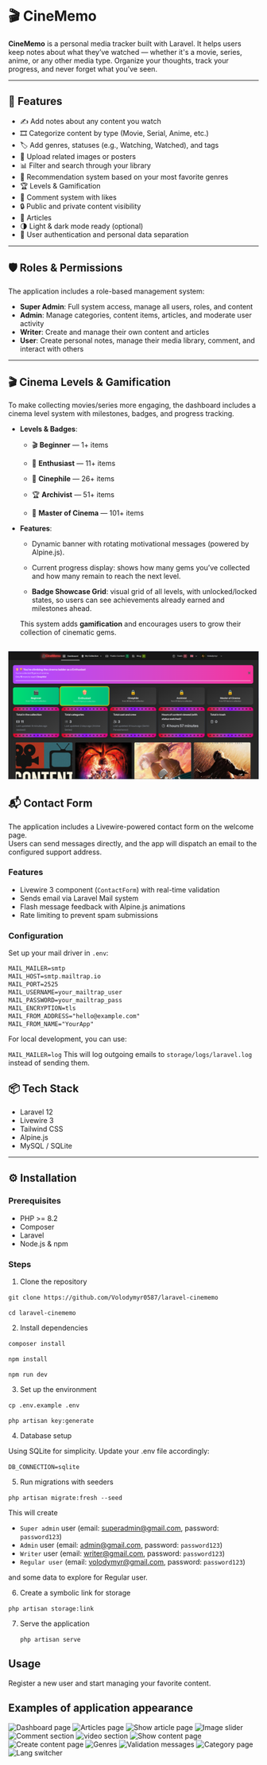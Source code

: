 # 🎬 CineMemo

**CineMemo** is a personal media tracker built with Laravel. It helps users keep notes about what they’ve watched — whether it's a movie, series, anime, or any other media type. Organize your thoughts, track your progress, and never forget what you’ve seen.

---

## 🚀 Features

- ✍️ Add notes about any content you watch
- 🎞️ Categorize content by type (Movie, Serial, Anime, etc.)
- 🏷️ Add genres, statuses (e.g., Watching, Watched), and tags
- 📁 Upload related images or posters
- 📊 Filter and search through your library
- 🌟 Recommendation system based on your most favorite genres
- 🏆 Levels & Gamification
- 💬 Comment system with likes
- 🔒 Public and private content visibility
- 📄 Articles 
- 🌗 Light & dark mode ready (optional)
- 🔐 User authentication and personal data separation

---

## 🛡️ Roles & Permissions

The application includes a role-based management system:

- **Super Admin**: Full system access, manage all users, roles, and content  
- **Admin**: Manage categories, content items, articles, and moderate user activity  
- **Writer**: Create and manage their own content and articles  
- **User**: Create personal notes, manage their media library, comment, and interact with others  

---
## 🎬 Cinema Levels & Gamification

To make collecting movies/series more engaging, the dashboard includes a cinema level system with milestones, badges, and progress tracking.

- **Levels & Badges**:

    - 🎬 **Beginner** — 1+ items

    - 🍿 **Enthusiast** — 11+ items

    - 🌟 **Cinephile** — 26+ items

    - 🏆 **Archivist** — 51+ items

    - 🎥 **Master of Cinema** — 101+ items

- **Features**:

    - Dynamic banner with rotating motivational messages (powered by Alpine.js).

    - Current progress display: shows how many gems you’ve collected and how many remain to reach the next level.

    - **Badge Showcase Grid**: visual grid of all levels, with unlocked/locked states, so users can see achievements already earned and milestones ahead.

    This system adds **gamification** and encourages users to grow their collection of cinematic gems.

![Dashboard page](public/images/app-screenshots/screnshot-for-readme-17.png)
---

## 📬 Contact Form

The application includes a Livewire-powered contact form on the welcome page.  
Users can send messages directly, and the app will dispatch an email to the configured support address.

### Features
- Livewire 3 component (`ContactForm`) with real-time validation
- Sends email via Laravel Mail system
- Flash message feedback with Alpine.js animations
- Rate limiting to prevent spam submissions

### Configuration

Set up your mail driver in `.env`:

```env
MAIL_MAILER=smtp
MAIL_HOST=smtp.mailtrap.io
MAIL_PORT=2525
MAIL_USERNAME=your_mailtrap_user
MAIL_PASSWORD=your_mailtrap_pass
MAIL_ENCRYPTION=tls
MAIL_FROM_ADDRESS="hello@example.com"
MAIL_FROM_NAME="YourApp"
```

For local development, you can use:

```MAIL_MAILER=log```
This will log outgoing emails to `storage/logs/laravel.log` instead of sending them.

## 📦 Tech Stack

- Laravel 12
- Livewire 3 
- Tailwind CSS
- Alpine.js
- MySQL / SQLite

---

## ⚙️ Installation

### Prerequisites

* PHP >= 8.2
* Composer
* Laravel
* Node.js & npm

### Steps

1. Clone the repository

```git clone https://github.com/Volodymyr0587/laravel-cinememo```

```cd laravel-cinememo```

2. Install dependencies

```composer install```

```npm install```

```npm run dev```

3. Set up the environment

```cp .env.example .env```

```php artisan key:generate```

4. Database setup

Using SQLite for simplicity. Update your .env file accordingly:

```DB_CONNECTION=sqlite```

5. Run migrations with seeders

```php artisan migrate:fresh --seed```

This will create 
- `Super admin` user (email: superadmin@gmail.com, password: `password123`)
- `Admin` user (email: admin@gmail.com, password: `password123`)
- `Writer` user (email: writer@gmail.com, password: `password123`)
- `Regular user` (email: volodymyr@gmail.com, password: `password123`) 

and some data to explore for Regular user.

6. Create a symbolic link for storage

```php artisan storage:link```

7. Serve the application

    ```php artisan serve```

## Usage

Register a new user and start managing your favorite content.

## Examples of application appearance

![Dashboard page](public/images/app-screenshots/screnshot-for-readme-00.png)
![Articles page](public/images/app-screenshots/screnshot-for-readme-05.png)
![Show article page](public/images/app-screenshots/screnshot-for-readme-06.png)
![Image slider](public/images/app-screenshots/screnshot-for-readme-07.png)
![Comment section](public/images/app-screenshots/screnshot-for-readme-08.png)
![video section](public/images/app-screenshots/screnshot-for-readme-09.png)
![Show content page](public/images/app-screenshots/screnshot-for-readme-10.png)
![Create content page](public/images/app-screenshots/screnshot-for-readme-11.png)
![Genres](public/images/app-screenshots/screnshot-for-readme-12.png)
![Validation messages](public/images/app-screenshots/screnshot-for-readme-14.png)
![Category page](public/images/app-screenshots/screnshot-for-readme-15.png)
![Lang switcher](public/images/app-screenshots/screnshot-for-readme-16.png)

